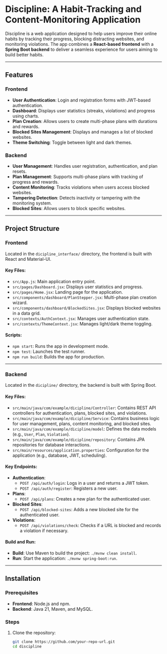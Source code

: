 # Discipline: A Habit-Tracking and Content-Monitoring Application

Discipline is a web application designed to help users improve their online habits by tracking their progress, blocking distracting websites, and monitoring violations. The app combines a **React-based frontend** with a **Spring Boot backend** to deliver a seamless experience for users aiming to build better habits.

---

## Features

### **Frontend**
- **User Authentication**: Login and registration forms with JWT-based authentication.
- **Dashboard**: Displays user statistics (streaks, violations) and progress using charts.
- **Plan Creation**: Allows users to create multi-phase plans with durations and rewards.
- **Blocked Sites Management**: Displays and manages a list of blocked websites.
- **Theme Switching**: Toggle between light and dark themes.

### **Backend**
- **User Management**: Handles user registration, authentication, and plan resets.
- **Plan Management**: Supports multi-phase plans with tracking of progress and rewards.
- **Content Monitoring**: Tracks violations when users access blocked websites.
- **Tampering Detection**: Detects inactivity or tampering with the monitoring system.
- **Blocked Sites**: Allows users to block specific websites.

---

## Project Structure

### **Frontend**
Located in the `dicipline_interface/` directory, the frontend is built with React and Material-UI.

#### Key Files:
- `src/App.js`: Main application entry point.
- `src/pages/Dashboard.jsx`: Displays user statistics and progress.
- `src/pages/Home.jsx`: Landing page for the application.
- `src/components/dashboard/PlanStepper.jsx`: Multi-phase plan creation wizard.
- `src/components/dashboard/BlockedSites.jsx`: Displays blocked websites in a data grid.
- `src/contexts/AuthContext.jsx`: Manages user authentication state.
- `src/contexts/ThemeContext.jsx`: Manages light/dark theme toggling.

#### Scripts:
- `npm start`: Runs the app in development mode.
- `npm test`: Launches the test runner.
- `npm run build`: Builds the app for production.

---

### **Backend**
Located in the `dicipline/` directory, the backend is built with Spring Boot.

#### Key Files:
- `src/main/java/com/example/dicipline/Controller`: Contains REST API controllers for authentication, plans, blocked sites, and violations.
- `src/main/java/com/example/dicipline/Service`: Contains business logic for user management, plans, content monitoring, and blocked sites.
- `src/main/java/com/example/dicipline/model`: Defines the data models (e.g., `User`, `Plan`, `Violation`).
- `src/main/java/com/example/dicipline/repository`: Contains JPA repositories for database interactions.
- `src/main/resources/application.properties`: Configuration for the application (e.g., database, JWT, scheduling).

#### Key Endpoints:
- **Authentication**:
  - `POST /api/auth/login`: Logs in a user and returns a JWT token.
  - `POST /api/auth/register`: Registers a new user.
- **Plans**:
  - `POST /api/plans`: Creates a new plan for the authenticated user.
- **Blocked Sites**:
  - `POST /api/blocked-sites`: Adds a new blocked site for the authenticated user.
- **Violations**:
  - `POST /api/violations/check`: Checks if a URL is blocked and records a violation if necessary.

#### Build and Run:
- **Build**: Use Maven to build the project: `./mvnw clean install`.
- **Run**: Start the application: `./mvnw spring-boot:run`.

---

## Installation

### Prerequisites
- **Frontend**: Node.js and npm.
- **Backend**: Java 21, Maven, and MySQL.

### Steps
1. Clone the repository:
   ```sh
   git clone https://github.com/your-repo-url.git
   cd discipline
